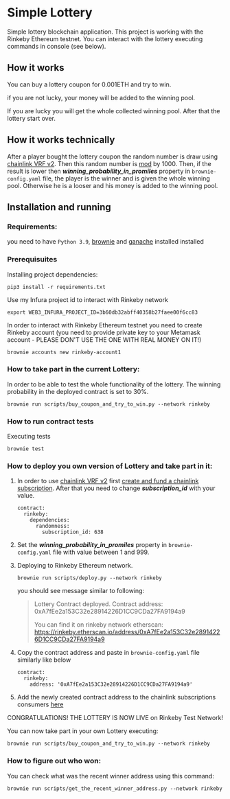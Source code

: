 # Simple Lottery
Simple lottery blockchain application. This project is working with the Rinkeby Ethereum testnet. 
You can interact with the lottery executing commands in console (see below). 

## How it works
You can buy a lottery coupon for 0.001ETH and try to win. 

if you are not lucky, your money will be added to the winning pool.

If you are lucky you will get the whole collected winning pool.
After that the lottery start over.
 

## How it works technically

After a player bought the lottery coupon the random number is draw using [chainlink VRF v2](https://docs.chain.link/docs/get-a-random-number/). 
Then this random number is [mod](https://en.wikipedia.org/wiki/Modulo_operation) by 1000. Then, if the result is lower then **_winning_probability_in_promiles_** property in `brownie-config.yaml` file, the player is the winner and is given the whole winning pool. Otherwise he is a looser and his money is added to the winning pool.   


## Installation and running

### Requirements:
you need to have `Python 3.9`, [brownie](https://eth-brownie.readthedocs.io/en/stable/install.html) and [ganache](https://github.com/trufflesuite/ganache) installed installed


### Prerequisuites

Installing project dependencies:
```
pip3 install -r requirements.txt
```


Use my Infura project id to interact with Rinkeby network
```
export WEB3_INFURA_PROJECT_ID=3b60db32abff40358b27faee00f6cc83
```
In order to interact with Rinkeby Ethereum testnet you need to create Rinkeby account 
(you need to provide private key to your Metamask account - PLEASE DON'T USE THE ONE WITH REAL MONEY ON IT!)

```
brownie accounts new rinkeby-account1 
```

### How to take part in the current Lottery:
In order to be able to test the whole functionality of the lottery. The winning probability in the deployed contract is set to 30%.

```
brownie run scripts/buy_coupon_and_try_to_win.py --network rinkeby
```


### How to run contract tests

Executing tests
```
brownie test
```

### How to deploy you own version of Lottery and take part in it:
1. In order to use [chainlink VRF v2](https://docs.chain.link/docs/get-a-random-number/)  first [create and fund a chainlink subscription](https://docs.chain.link/docs/get-a-random-number/#create-and-fund-a-subscription).
After that you need to change **_subscription_id_** with your value.  

    ```
    contract:
      rinkeby:
        dependencies:
          randomness:
            subscription_id: 638
    ```
2. Set the **_winning_probability_in_promiles_** property in `brownie-config.yaml` file with value between 1 and 999. 


3. Deploying to Rinkeby Ethereum network.
    ```
    brownie run scripts/deploy.py --network rinkeby
    ```

    you should see message similar to following:
    
    > Lottery Contract deployed. Contract address: 0xA7fEe2a153C32e28914226D1CC9CDa27FA9194a9
    > 
    > You can find it on rinkeby network etherscan: https://rinkeby.etherscan.io/address/0xA7fEe2a153C32e28914226D1CC9CDa27FA9194a9


4. Copy the contract address and paste in `brownie-config.yaml` file similarly like below
    ```
    contract:
      rinkeby:
        address: '0xA7fEe2a153C32e28914226D1CC9CDa27FA9194a9' 
    ```
5. Add the newly created contract address to the chainlink subscriptions consumers [here](https://vrf.chain.link/?_ga=2.152986495.7328963.1646313202-37205130.1644920393)


CONGRATULATIONS! THE LOTTERY IS NOW LIVE on Rinkeby Test Network!

You can now take part in your own Lottery executing:

```
brownie run scripts/buy_coupon_and_try_to_win.py --network rinkeby
```

### How to figure out who won:


You can check what was the recent winner address using this command:
```
brownie run scripts/get_the_recent_winner_address.py --network rinkeby
```
